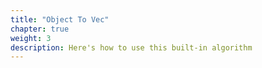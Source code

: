 ```yaml
---
title: "Object To Vec"
chapter: true
weight: 3
description: Here's how to use this built-in algorithm
---
```



